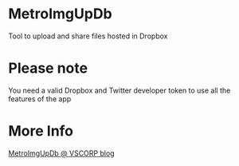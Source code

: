# MetroImgUpDb
Tool to upload and share files hosted in Dropbox
# Please note
You need a valid Dropbox and Twitter developer token to use all the features of the app
# More Info
[MetroImgUpDb @ VSCORP blog](https://visualsoftware.wordpress.com/metroimgupdb)

